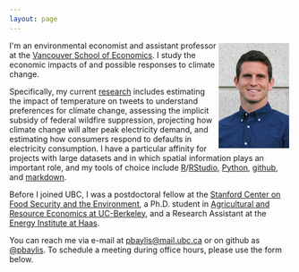 ```yaml
---
layout: page
---
```


<a href="assets/img/smiling_dbgranite.jpg"><img src="assets/img/smiling_dbgranite.jpg" alt="headshot" width="25%" class="shadow" style="float:right; margin:4px 4px 4px 4px;" /></a>

I'm an environmental economist and assistant professor at the [Vancouver School of Economics](http://economics.ubc.ca/). I study the economic impacts of and possible responses to climate change.

Specifically, my current [research](/research/) includes estimating the impact of temperature on tweets to understand preferences for climate change, assessing the implicit subsidy of federal wildfire suppression, projecting how climate change will alter peak electricity demand, and estimating how consumers respond to defaults in electricity consumption. I have a particular affinity for projects with large datasets and in which spatial information plays an important role, and my tools of choice include [R](https://www.r-project.org)/[RStudio](https://www.rstudio.com), [Python](https://www.python.org), [github](https://github.com), and [markdown](https://commonmark.org/help/).

Before I joined UBC, I was a postdoctoral fellow at the [Stanford Center on Food Security and the Environment](http://fse.fsi.stanford.edu/), a Ph.D. student in [Agricultural and Resource Economics at UC-Berkeley](http://areweb.berkeley.edu), and a Research Assistant at the [Energy Institute at Haas](https://ei.haas.berkeley.edu).

You can reach me via e-mail at <a href="mailto:pbaylis@mail.ubc.ca">pbaylis@mail.ubc.ca</a> or on github as [@pbaylis](https://github.com/pbaylis). To schedule a meeting during office hours, please use the form below.

<!-- Calendly inline widget begin -->
<div class="calendly-inline-widget" data-url="https://calendly.com/patrick-baylis/office-hours" style="min-width:320px;height:580px;"></div>
<script type="text/javascript" src="https://assets.calendly.com/assets/external/widget.js"></script>
<!-- Calendly inline widget end -->
